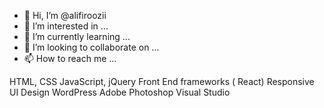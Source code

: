 - 👋 Hi, I’m @alifiroozii
- 👀 I’m interested in ...
- 🌱 I’m currently learning ...
- 💞️ I’m looking to collaborate on ...
- 📫 How to reach me ...

<!---
alifiroozii/alifiroozii is a ✨ special ✨ repository because its `README.md` (this file) appears on your GitHub profile.
You can click the Preview link to take a look at your changes.
--->
HTML, CSS
JavaScript, jQuery
Front End frameworks ( React)
Responsive UI Design
WordPress
Adobe Photoshop
Visual Studio
